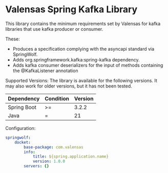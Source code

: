# Valensas Spring Kafka Library

This library contains the minimum requirements set by Valensas for kafka libraries that use kafka producer or consumer.

These:
- Produces a specification complying with the asyncapi standard via SpringWolf.
- Adds org.springframework.kafka:spring-kafka dependency.
- Adds kafka consumer deserializers for the input of methods containing the @KafkaListener annotation

Supported Versions:
The library is available for the following versions. It may also work for older versions, but it has not been tested.

| Dependency | Condition | Version |
| ------ | ------ |------ |
| Spring Boot | >= | 3.2.2 |
| Java | = | 21 |


Configuration:
```yaml
springwolf:
    docket:
        base-package: com.valensas
        info:
            title: ${spring.application.name}
            version: 1.0.0
        servers: {}
```